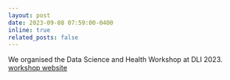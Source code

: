 ```yaml
---
layout: post
date: 2023-09-08 07:59:00-0400
inline: true
related_posts: false
---
```


We organised the Data Science and Health Workshop at DLI 2023. [workshop website](https://www.sisonkebiotik.africa/events/workshops/dl-indaba-2023)

